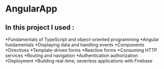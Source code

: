 # AngularApp
## In this project I used :

*Fundamentals of TypeScript and object-oriented programming
*Angular fundamentals
*Displaying data and handling events
*Components
*Directives
*Template-driven forms
*Reactive forms
*Consuming HTTP services
*Routing and navigation
*Authentication authorization 
*Deployment
*Building real-time, severless applications with Firebase  
